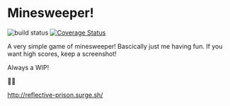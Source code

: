 Minesweeper!
============
![build status](https://travis-ci.org/indranil/minesweeper.svg?branch=master) [![Coverage Status](https://coveralls.io/repos/github/indranil/minesweeper/badge.svg?branch=master)](https://coveralls.io/github/indranil/minesweeper?branch=master)

A very simple game of minesweeper! Bascically just me having fun. If you want high scores, keep a screenshot!

Always a WIP!

✌🏽

http://reflective-prison.surge.sh/

